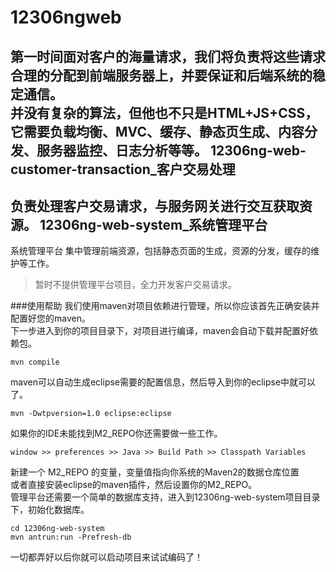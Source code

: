 12306ngweb
==========
第一时间面对客户的海量请求，我们将负责将这些请求合理的分配到前端服务器上，并要保证和后端系统的稳定通信。<br />
并没有复杂的算法，但他也不只是HTML+JS+CSS，它需要负载均衡、MVC、缓存、静态页生成、内容分发、服务器监控、日志分析等等。
12306ng-web-customer-transaction_客户交易处理
---------
负责处理客户交易请求，与服务网关进行交互获取资源。
12306ng-web-system_系统管理平台
---------
系统管理平台
集中管理前端资源，包括静态页面的生成，资源的分发，缓存的维护等工作。
> 暂时不提供管理平台项目，全力开发客户交易请求。

###使用帮助
我们使用maven对项目依赖进行管理，所以你应该首先正确安装并配置好您的maven。<br />
下一步进入到你的项目目录下，对项目进行编译，maven会自动下载并配置好依赖包。<br />

    mvn compile
            
maven可以自动生成eclipse需要的配置信息，然后导入到你的eclipse中就可以了。<br />

    mvn -Dwtpversion=1.0 eclipse:eclipse 
            
如果你的IDE未能找到M2_REPO你还需要做一些工作。<br />

    window >> preferences >> Java >> Build Path >> Classpath Variables
新建一个 M2_REPO 的变量，变量值指向你系统的Maven2的数据仓库位置<br />
或者直接安装eclipse的maven插件，然后设置你的M2_REPO。<br />
管理平台还需要一个简单的数据库支持，进入到12306ng-web-system项目目录下，初始化数据库。<br />

    cd 12306ng-web-system
    mvn antrun:run -Prefresh-db
一切都弄好以后你就可以启动项目来试试编码了！<br />
